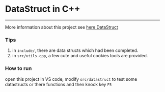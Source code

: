 # DataStruct in C++
---
More information about this project see [here DataStruct](https://github.com/cycmay/DataStruct/blob/master/DataStruct-Notes.md)

### Tips
1. in `include/`, there are data structs which had been completed.
2. in `src/utils.cpp`, a few cute and useful cookies tools are provided. 

### How to run 
open this project in VS code, modify `src/datastruct` to test some datastructs or there functions and then knock key `F5`
